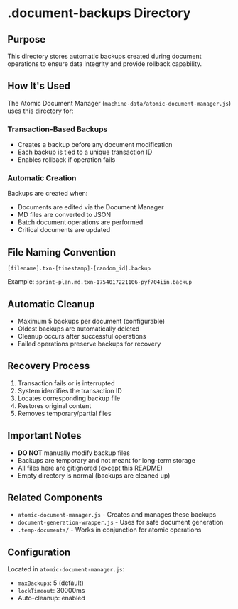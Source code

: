 # .document-backups Directory

## Purpose
This directory stores automatic backups created during document operations to ensure data integrity and provide rollback capability.

## How It's Used
The Atomic Document Manager (`machine-data/atomic-document-manager.js`) uses this directory for:

### Transaction-Based Backups
- Creates a backup before any document modification
- Each backup is tied to a unique transaction ID
- Enables rollback if operation fails

### Automatic Creation
Backups are created when:
- Documents are edited via the Document Manager
- MD files are converted to JSON
- Batch document operations are performed
- Critical documents are updated

## File Naming Convention
```
[filename].txn-[timestamp]-[random_id].backup
```

Example: `sprint-plan.md.txn-1754017221106-pyf704iin.backup`

## Automatic Cleanup
- Maximum 5 backups per document (configurable)
- Oldest backups are automatically deleted
- Cleanup occurs after successful operations
- Failed operations preserve backups for recovery

## Recovery Process
1. Transaction fails or is interrupted
2. System identifies the transaction ID
3. Locates corresponding backup file
4. Restores original content
5. Removes temporary/partial files

## Important Notes
- **DO NOT** manually modify backup files
- Backups are temporary and not meant for long-term storage
- All files here are gitignored (except this README)
- Empty directory is normal (backups are cleaned up)

## Related Components
- `atomic-document-manager.js` - Creates and manages these backups
- `document-generation-wrapper.js` - Uses for safe document generation
- `.temp-documents/` - Works in conjunction for atomic operations

## Configuration
Located in `atomic-document-manager.js`:
- `maxBackups`: 5 (default)
- `lockTimeout`: 30000ms
- Auto-cleanup: enabled